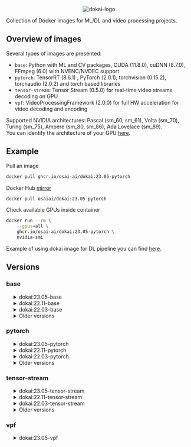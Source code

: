 <div align="center">

![dokai-logo](https://raw.githubusercontent.com/osai-ai/dokai/master/pics/dokai-logo.png)

</div>

Collection of Docker images for ML/DL and video processing projects.

## Overview of images

Several types of images are presented:

* `base`: Python with ML and CV packages, CUDA (11.8.0), cuDNN (8.7.0), FFmpeg (6.0) with NVENC/NVDEC support
* `pytorch`: TensorRT (8.6.1) , PyTorch (2.0.1), torchvision (0.15.2), torchaudio (2.0.2) and torch based libraries
* `tensor-stream`: Tensor Stream (0.5.0) for real-time video streams decoding on GPU
* `vpf`: VideoProcessingFramework (2.0.0) for full HW acceleration for video decoding and encoding 

Supported NVIDIA architectures: Pascal (sm_60, sm_61), Volta (sm_70), Turing (sm_75), Ampere (sm_80, sm_86), Ada Lovelace (sm_89).  
You can identify the architecture of your GPU [here](https://arnon.dk/matching-sm-architectures-arch-and-gencode-for-various-nvidia-cards/).

## Example

Pull an image
```Bash
docker pull ghcr.io/osai-ai/dokai:23.05-pytorch
```

Docker Hub [mirror](https://hub.docker.com/r/osaiai/dokai/tags)
```bash
docker pull osaiai/dokai:23.05-pytorch
```

Check available GPUs inside container
```bash
docker run --rm \
    --gpus=all \
    ghcr.io/osai-ai/dokai:23.05-pytorch \
    nvidia-smi
```

Example of using dokai image for DL pipeline you can find [here](https://github.com/osai-ai/dokai/tree/master/example).

## Versions

### base
<!---
==================================== BASE ====================================
-->

<details><summary style="margin-left: 20px;">dokai:23.05-base</summary>
<div style="margin-left: 20px;">

[ghcr.io/osai-ai/dokai:23.05-base](https://github.com/osai-ai/dokai/pkgs/container/dokai/93763687?tag=23.05-base)

Supported NVIDIA architectures: Pascal (sm_60, sm_61), Volta (sm_70), Turing (sm_75), Ampere (sm_80, sm_86), Ada Lovelace (sm_89).  

CUDA (11.8.0), cuDNN (8.7.0)
FFmpeg (n6.0), nv-codec-headers (n12.0.16.0)  
Python (3.10.6)  
CMake (3.22.1)  

pip==23.1.2  
setuptools==67.7.2  
packaging==23.1
numpy==1.24.3  
opencv-python==4.7.0.72  
sympy==1.12  
scipy==1.10.1  
matplotlib==3.7.1  
pandas==2.0.1  
scikit-learn==1.2.2  
scikit-image==0.20.0  
Pillow==9.5.0  
librosa==0.10.0.post2  
albumentations==1.3.0  
pyzmq==25.0.2  
Cython==0.29.34  
numba==0.57.0  
requests==2.30.0  
psutil==5.9.5  
pydantic==1.10.7  
PyYAML==6.0  
notebook==6.5.2  
ipywidgets==8.0.6  
tqdm==4.65.0  
pytest==7.3.1  
pytest-cov==4.0.0  
mypy==1.3.0  
flake8==6.0.0  
pre-commit==3.3.1  

</div>
</details>

<details><summary style="margin-left: 20px;">dokai:22.11-base</summary>
<div style="margin-left: 20px;">

[ghcr.io/osai-ai/dokai:22.11-base](https://github.com/osai-ai/dokai/pkgs/container/dokai/50579876?tag=22.11-base)

Supported NVIDIA architectures: Pascal (sm_60, sm_61), Volta (sm_70), Turing (sm_75), Ampere (sm_80, sm_86), Ada Lovelace (sm_89).  

CUDA (11.8.0), cuDNN (8.6.0)  
FFmpeg (release/4.4), nv-codec-headers (sdk/11.0)  
Python (3.10.6)  
CMake (3.22.1)  

pip==22.3.1  
setuptools==65.5.1  
packaging==21.3  
numpy==1.23.4  
opencv-python==4.6.0.66  
scipy==1.9.3  
matplotlib==3.6.2  
pandas==1.5.1  
scikit-learn==1.1.3  
scikit-image==0.19.3  
Pillow==9.3.0  
librosa==0.9.2  
albumentations==1.3.0  
pyzmq==24.0.1  
Cython==0.29.32  
numba==0.56.4  
requests==2.28.1  
psutil==5.9.4  
pydantic==1.10.2  
PyYAML==6.0  
notebook==6.5.2  
ipywidgets==8.0.2  
tqdm==4.64.1  
pytest==7.2.0  
pytest-cov==4.0.0  
mypy==0.991  
flake8==5.0.4  
pre-commit==2.20.0  

</div>
</details>

<details><summary style="margin-left: 20px;">dokai:22.03-base</summary>
<div style="margin-left: 20px;">

[ghcr.io/osai-ai/dokai:22.03-base](https://github.com/osai-ai/dokai/pkgs/container/dokai/17750505?tag=22.03-base)

CUDA (11.6.0)  
FFmpeg (release/4.4), nv-codec-headers (sdk/11.0)  
Python (3.8.10)  
CMake (3.22.2)  

pip==22.0.3  
setuptools==59.5.0  
packaging==21.3  
numpy==1.21.5  
opencv-python==4.5.5.62  
scipy==1.8.0  
matplotlib==3.5.1  
pandas==1.4.1  
scikit-learn==1.0.1  
scikit-image==0.18.3  
Pillow==8.4.0  
librosa==0.8.1  
albumentations==1.1.0  
pyzmq==22.3.0  
Cython==0.29.24  
numba==0.53.1  
requests==2.26.0  
psutil==5.8.0  
pydantic==1.8.2  
PyYAML==6.0  
notebook==6.4.5  
ipywidgets==7.6.5  
tqdm==4.62.3  
pytest==6.2.5  
mypy==0.910  
flake8==4.0.1  

</div>
</details>


<details><summary style="margin-left: 20px;">Older versions</summary>
<div style="margin-left: 40px;">

* <details><summary style="margin-left: 20px;">dokai:21.11-base</summary>

    [ghcr.io/osai-ai/dokai:21.11-base](https://github.com/osai-ai/dokai/pkgs/container/dokai/10097475?tag=21.11-base)
    
    CUDA (11.4.2), cuDNN (8.2.4)  
    FFmpeg (release/4.4), nv-codec-headers (sdk/11.0)  
    Python (3.8.10)  
    CMake (3.21.4)  
    
    pip==21.3.1  
    setuptools==58.5.3  
    packaging==21.2  
    numpy==1.21.4  
    opencv-python==4.5.4.58  
    scipy==1.7.2  
    matplotlib==3.4.3  
    pandas==1.3.4  
    scikit-learn==1.0.1  
    scikit-image==0.18.3  
    Pillow==8.4.0  
    librosa==0.8.1  
    albumentations==1.1.0  
    pyzmq==22.3.0  
    Cython==0.29.24  
    numba==0.53.1  
    requests==2.26.0  
    psutil==5.8.0  
    pydantic==1.8.2  
    PyYAML==6.0  
    notebook==6.4.5  
    ipywidgets==7.6.5  
    tqdm==4.62.3  
    pytest==6.2.5  
    mypy==0.910  
    flake8==4.0.1  

    </details>

* <details><summary>dokai:21.09-base</summary>

    [ghcr.io/osai-ai/dokai:21.09-base](https://github.com/osai-ai/dokai/pkgs/container/dokai/8318925?tag=21.09-base)
    
    CUDA (11.4.2), cuDNN (8.2.4)  
    FFmpeg (release/4.4), nv-codec-headers (sdk/11.0)  
    Python (3.8.10)  
    
    pip==21.2.4  
    setuptools==58.1.0  
    packaging==21.0  
    numpy==1.21.2  
    opencv-python==4.5.3.56  
    scipy==1.7.1  
    matplotlib==3.4.3  
    pandas==1.3.3  
    scikit-learn==1.0  
    scikit-image==0.18.3  
    Pillow==8.3.2  
    librosa==0.8.1  
    albumentations==1.0.3  
    pyzmq==22.3.0  
    Cython==0.29.24  
    numba==0.53.1  
    requests==2.26.0  
    psutil==5.8.0  
    pydantic==1.8.2  
    PyYAML==5.4.1  
    notebook==6.4.4  
    ipywidgets==7.6.5  
    tqdm==4.62.3  
    pytest==6.2.5  
    mypy==0.910  
    flake8==3.9.2  

    </details>

* <details><summary>dokai:21.08-base</summary>

    [ghcr.io/osai-ai/dokai:21.08-base](https://github.com/osai-ai/dokai/pkgs/container/dokai/6484719)

    CUDA (11.4.1), cuDNN (8.2.2)  
    FFmpeg (release/4.4), nv-codec-headers (sdk/11.0)  
    Python (3.8.10)  

    pip==21.2.3  
    setuptools==57.4.0  
    packaging==21.0  
    numpy==1.21.1  
    opencv-python==4.5.3.56  
    scipy==1.7.1  
    matplotlib==3.4.2  
    pandas==1.3.1  
    scikit-learn==0.24.2  
    scikit-image==0.18.2  
    Pillow==8.3.1  
    librosa==0.8.1  
    albumentations==1.0.3  
    pyzmq==22.2.1  
    Cython==0.29.24  
    numba==0.53.1  
    requests==2.26.0  
    psutil==5.8.0  
    pydantic==1.8.2  
    PyYAML==5.4.1  
    notebook==6.4.3  
    ipywidgets==7.6.3  
    tqdm==4.62.0  
    pytest==6.2.4  
    mypy==0.910  
    flake8==3.9.2  

    </details>

* <details><summary>dokai:21.07-base</summary>

    [ghcr.io/osai-ai/dokai:21.07-base](https://github.com/osai-ai/dokai/pkgs/container/dokai/3600567)

    CUDA (11.3.1), cuDNN (8.2.0)  
    FFmpeg (release/4.4), nv-codec-headers (sdk/10.0)  
    Python (3.8.10)  

    pip==21.1.3  
    setuptools==57.0.0  
    packaging==20.9  
    numpy==1.21.0  
    opencv-python==4.5.2.54  
    scipy==1.7.0  
    matplotlib==3.4.2  
    pandas==1.2.5  
    scikit-learn==0.24.2  
    scikit-image==0.18.2  
    Pillow==8.2.0  
    librosa==0.8.1  
    albumentations==1.0.0  
    pyzmq==22.1.0  
    Cython==0.29.23  
    numba==0.53.1  
    requests==2.25.1  
    psutil==5.8.0  
    trafaret-config==2.0.2  
    pydantic==1.8.2  
    PyYAML==5.4.1  
    notebook==6.4.0  
    ipywidgets==7.6.3  
    tqdm==4.61.1  
    pytest==6.2.4  
    mypy==0.910  
    flake8==3.9.2  

    </details>

* <details><summary>dokai:21.05-base</summary>

    [ghcr.io/osai-ai/dokai:21.05-base](https://github.com/orgs/osai-ai/packages/container/dokai/2467512?tag=21.05-base)

    CUDA (11.3), cuDNN (8.2.0)  
    FFmpeg (release/4.4), nv-codec-headers (sdk/10.0)  
    Python (3.8.5)  

    pip==21.1.1  
    setuptools==56.2.0  
    packaging==20.9  
    numpy==1.20.3  
    opencv-python==4.5.2.52  
    scipy==1.6.3  
    matplotlib==3.4.2  
    pandas==1.2.4  
    scikit-learn==0.24.2  
    scikit-image==0.18.1  
    Pillow==8.2.0  
    librosa==0.8.0  
    albumentations==0.5.2  
    pyzmq==22.0.3  
    Cython==0.29.23  
    numba==0.53.1  
    requests==2.25.1  
    psutil==5.8.0  
    trafaret-config==2.0.2  
    pydantic==1.8.1  
    PyYAML==5.4.1  
    notebook==6.3.0  
    ipywidgets==7.6.3  
    tqdm==4.60.0  
    pytest==6.2.4  
    mypy==0.812  
    flake8==3.9.2  

    </details>

* <details><summary>dokai:21.03-base</summary>

    [ghcr.io/osai-ai/dokai:21.03-base](https://github.com/orgs/osai-ai/packages/container/dokai/1661596)

    CUDA (11.2.2), cuDNN (8.1.1)  
    FFmpeg (release/4.4), nv-codec-headers (sdk/10.0)  
    Python (3.8.5)  

    pip==21.0.1  
    setuptools==54.2.0  
    packaging==20.9  
    numpy==1.20.1  
    opencv-python==4.5.1.48  
    scipy==1.6.1  
    matplotlib==3.3.4  
    pandas==1.2.3  
    scikit-learn==0.24.1  
    scikit-image==0.18.1  
    Pillow==8.1.2  
    librosa==0.8.0  
    albumentations==0.5.2  
    pyzmq==22.0.3  
    Cython==0.29.22  
    numba==0.53.0  
    requests==2.25.1  
    psutil==5.8.0  
    trafaret-config==2.0.2  
    pydantic==1.8.1  
    PyYAML==5.4.1  
    notebook==6.3.0  
    ipywidgets==7.6.3  
    tqdm==4.59.0  
    pytest==6.2.2  
    mypy==0.812  
    flake8==3.9.0  

    </details>

* <details><summary>dokai:21.02-base</summary>

    [ghcr.io/osai-ai/dokai:21.02-base](https://github.com/orgs/osai-ai/packages/container/dokai/1242092)

    CUDA (11.2.1), cuDNN (8.1.0)  
    FFmpeg (release/4.3), nv-codec-headers (sdk/10.0)  
    Python (3.8.5)  

    pip==21.0.1  
    setuptools==53.0.0  
    packaging==20.9  
    numpy==1.20.1  
    opencv-python==4.5.1.48  
    scipy==1.6.1  
    matplotlib==3.3.4  
    pandas==1.2.2  
    scikit-learn==0.24.1  
    scikit-image==0.18.1  
    Pillow==8.1.0  
    librosa==0.8.0  
    albumentations==0.5.2  
    pyzmq==22.0.3  
    Cython==0.29.22  
    numba==0.52.0  
    requests==2.25.1  
    psutil==5.8.0  
    trafaret-config==2.0.2  
    pydantic==1.7.3  
    PyYAML==5.4.1  
    notebook==6.2.0  
    ipywidgets==7.6.3  
    tqdm==4.57.0  
    pytest==6.2.2  
    mypy==0.812  
    flake8==3.8.4  

    </details>

* <details><summary>dokai:21.01-base</summary>

    [ghcr.io/osai-ai/dokai:21.01-base](https://github.com/orgs/osai-ai/packages/container/dokai/858256)

    CUDA (11.1.1), cuDNN (8.0.5)  
    FFmpeg (release/4.3), nv-codec-headers (sdk/10.0)  
    Python (3.8.5)  

    pip==20.3.3  
    setuptools==51.3.3  
    packaging==20.8  
    numpy==1.19.5  
    opencv-python==4.5.1.48  
    scipy==1.6.0  
    matplotlib==3.3.3  
    pandas==1.2.0  
    notebook==6.2.0  
    scikit-learn==0.24.1  
    scikit-image==0.18.1  
    albumentations==0.5.2  
    Cython==0.29.21  
    Pillow==8.1.0  
    trafaret-config==2.0.2  
    pyzmq==21.0.1  
    librosa==0.8.0  
    psutil==5.8.0  
    pydantic==1.7.3  
    requests==2.25.1  

    </details>

* <details><summary>dokai:20.12-base</summary>

    [ghcr.io/osai-ai/dokai:20.12-base](https://github.com/orgs/osai-ai/packages/container/dokai/623505)

    CUDA (11.1), cuDNN (8.0.5)  
    FFmpeg (release/4.3), nv-codec-headers (sdk/9.1)  
    Python (3.8.5)  

    pip==20.3.3  
    setuptools==51.0.0  
    packaging==20.8  
    numpy==1.19.4  
    opencv-python==4.4.0.46  
    scipy==1.5.4  
    matplotlib==3.3.3  
    pandas==1.1.5  
    notebook==6.1.5  
    scikit-learn==0.23.2  
    scikit-image==0.18.0  
    albumentations==0.5.2  
    Cython==0.29.21  
    Pillow==8.0.1  
    trafaret-config==2.0.2  
    pyzmq==20.0.0  
    librosa==0.8.0  
    psutil==5.8.0  
    pydantic==1.7.3  
    requests==2.25.1  

    </details>

* <details><summary>dokai:20.10-base</summary>

    [ghcr.io/osai-ai/dokai:20.10-base](https://github.com/orgs/osai-ai/packages/container/dokai/176382)

    FFmpeg (release/4.3), nv-codec-headers (sdk/9.1)  
    Python (3.6.9)  

    pip==20.2.4  
    setuptools==50.3.2  
    packaging==20.4  
    numpy==1.19.2  
    opencv-python==4.4.0.44  
    scipy==1.5.3  
    matplotlib==3.3.2  
    pandas==1.1.3  
    notebook==6.1.4  
    scikit-learn==0.23.2  
    scikit-image==0.17.2  
    albumentations==0.5.0  
    Cython==0.29.21  
    Pillow==8.0.0  
    trafaret-config==2.0.2  
    pyzmq==19.0.2  
    librosa==0.8.0  
    psutil==5.7.2  
    dataclasses==0.7  
    pydantic==1.6.1  
    requests==2.24.0  

    </details>

* <details><summary>dokai:20.09-base</summary>

    [ghcr.io/osai-ai/dokai:20.09-base](https://github.com/orgs/osai-ai/packages/container/dokai/89195)

    FFmpeg (release/4.3), nv-codec-headers (sdk/9.1)  
    Python (3.6.9)  

    pip==20.2.3  
    setuptools==50.3.0  
    packaging==20.4  
    numpy==1.19.2  
    opencv-python==4.4.0.42  
    scipy==1.5.2  
    matplotlib==3.3.2  
    pandas==1.1.2  
    notebook==6.1.4  
    scikit-learn==0.23.2  
    scikit-image==0.17.2  
    albumentations==0.4.6  
    Cython==0.29.21  
    Pillow==7.2.0  
    trafaret-config==2.0.2  
    pyzmq==19.0.2  
    librosa==0.8.0  
    psutil==5.7.2  
    dataclasses==0.7  

    </details>

</div>
</details>


### pytorch
<!---
==================================== PYTORCH ====================================
-->

<details><summary style="margin-left: 20px;">dokai:23.05-pytorch</summary>
<div style="margin-left: 20px;">

[ghcr.io/osai-ai/dokai:23.05-pytorch](https://github.com/osai-ai/dokai/pkgs/container/dokai/93785571?tag=23.05-pytorch)

additionally to `dokai:23.05-base`:

TensorRT (8.6.1)  
MAGMA (2.7.1)  

torch==2.0.1 (source, v2.0.1)  
torch_tensorrt (source, release/1.4)  
torchvision==0.15.2 (source, v0.15.2 tag)  
torchaudio==2.0.2 (source, v2.0.2 tag)  
pytorch-ignite==0.4.12  
pytorch-argus==1.0.0  
pretrainedmodels==0.7.4  
efficientnet-pytorch==0.7.1  
pytorch-toolbelt==0.6.3  
kornia==0.6.12  
timm==0.9.2  

</div>
</details>

<details><summary style="margin-left: 20px;">dokai:22.11-pytorch</summary>
<div style="margin-left: 20px;">

[ghcr.io/osai-ai/dokai:22.11-pytorch](https://github.com/osai-ai/dokai/pkgs/container/dokai/50580682?tag=22.11-pytorch)

additionally to `dokai:22.11-base`:

TensorRT (8.5.1)  
MAGMA (2.6.2)  

torch==1.14.0a0+git71fe069 (source, close to v1.13.0 after commit "ada lovelace (arch 8.9) support #87436")  
torchvision==0.14.0 (source, v0.14.0 tag)  
torchaudio==0.13.0 (source, v0.13.0 tag)  
pytorch-ignite==0.4.10  
pytorch-argus==1.0.0  
pretrainedmodels==0.7.4  
efficientnet-pytorch==0.7.1  
pytorch-toolbelt==0.5.2  
kornia==0.6.8  
timm==0.6.11  
segmentation-models-pytorch==0.3.0  

</div>
</details>

<details><summary style="margin-left: 20px;">dokai:22.03-pytorch</summary>
<div style="margin-left: 20px;">

[ghcr.io/osai-ai/dokai:22.03-pytorch](https://github.com/osai-ai/dokai/pkgs/container/dokai/17750784?tag=22.03-pytorch)

additionally to `dokai:22.03-base`:

MAGMA (2.6.1)  

torch==1.11.0 (source, v1.11.0 tag)  
torchvision==0.12.0 (source, v0.12.0 tag)  
torchaudio==0.11.0 (source, v0.11.0 tag)  
pytorch-ignite==0.4.8  
pytorch-argus==1.0.0  
pretrainedmodels==0.7.4  
efficientnet-pytorch==0.7.1  
timm==0.5.4  
segmentation-models-pytorch==0.2.1  
kornia==0.6.3  

</div>
</details>


<details><summary style="margin-left: 20px;">Older versions</summary>
<div style="margin-left: 40px;">

* <details><summary style="margin-left: 20px;">dokai:21.11-pytorch</summary>
    
    [ghcr.io/osai-ai/dokai:21.11-pytorch](https://github.com/osai-ai/dokai/pkgs/container/dokai/10097671?tag=21.11-pytorch)
    
    additionally to `dokai:21.11-base`:
    
    MAGMA (2.6.1)
    
    torch==1.10.0 (source, v1.10.0 tag)  
    torchvision==0.11.1 (source, v0.11.1 tag)  
    torchaudio==0.10.0 (source, v0.10.0 tag)  
    pytorch-ignite==0.4.7  
    pytorch-argus==1.0.0  
    pretrainedmodels==0.7.4  
    efficientnet-pytorch==0.7.1  
    timm==0.4.12  
    segmentation-models-pytorch==0.2.0  
    kornia==0.6.1  
    
    </details>

* <details><summary>dokai:21.09-pytorch</summary>

    [ghcr.io/osai-ai/dokai:21.09-pytorch](https://github.com/osai-ai/dokai/pkgs/container/dokai/8319003?tag=21.09-pytorch)
    
    additionally to `dokai:21.09-base`:
    
    MAGMA (2.6.1)
    
    torch==1.10.0-rc1 (source, v1.10.0-rc1 tag)  
    torchvision==0.10.1 (source, v0.10.1 tag)  
    torchaudio==0.9.1 (source, v0.9.1 tag)  
    pytorch-ignite==0.4.6  
    pytorch-argus==0.2.1  
    pretrainedmodels==0.7.4  
    efficientnet-pytorch==0.7.1  
    timm==0.4.12  
    segmentation-models-pytorch==0.2.0  
    kornia==0.5.11  
    apex (source, master branch)  

    </details>

* <details><summary>dokai:21.08-pytorch</summary>

    [ghcr.io/osai-ai/dokai:21.08-pytorch](https://github.com/osai-ai/dokai/pkgs/container/dokai/6484815)

    additionally to `dokai:21.08-base`:

    MAGMA (2.6.1)

    torch==1.10.0a0+git5b8389e (source, master branch)  
    torchvision==0.10.0 (source, v0.10.0 tag)  
    torchaudio==0.9.0 (source, v0.9.0 tag)  
    pytorch-ignite==0.4.6  
    pytorch-argus==0.2.1  
    pretrainedmodels==0.7.4  
    efficientnet-pytorch==0.7.1  
    timm==0.4.12  
    segmentation-models-pytorch==0.2.0  
    kornia==0.5.8  
    apex (source, master branch)  

    </details>

* <details><summary>dokai:21.07-pytorch</summary>

    [ghcr.io/osai-ai/dokai:21.07-pytorch](https://github.com/osai-ai/dokai/pkgs/container/dokai/3600591)

    additionally to `dokai:21.07-base`:

    torch==1.9.0 (source, v1.9.0 tag)  
    torchvision==0.10.0 (source, v0.10.0 tag)  
    torchaudio==0.9.0 (source, v0.9.0 tag)  
    pytorch-argus==0.2.1  
    pretrainedmodels==0.7.4  
    efficientnet-pytorch==0.7.1  
    timm==0.4.12  
    segmentation-models-pytorch==0.1.3  
    kornia==0.5.5  
    apex (source, master branch)  

    </details>

* <details><summary>dokai:21.05-pytorch</summary>

    [ghcr.io/osai-ai/dokai:21.05-pytorch](https://github.com/orgs/osai-ai/packages/container/dokai/2467547?tag=21.05-pytorch)

    additionally to `dokai:21.05-base`:

    torch==1.8.1 (source, v1.8.1 tag)  
    torchvision==0.9.1 (source, v0.9.1 tag)  
    torchaudio==0.8.1 (source, v0.8.1 tag)  
    pytorch-argus==0.2.1  
    timm==0.4.8 (source, master branch)  
    kornia==0.5.1  
    pretrainedmodels==0.7.4  
    efficientnet-pytorch==0.7.1  
    segmentation-models-pytorch==0.1.3  
    apex (source, master branch)  

    </details>

* <details><summary>dokai:21.03-pytorch</summary>

    [ghcr.io/osai-ai/dokai:21.03-pytorch](https://github.com/orgs/osai-ai/packages/container/dokai/1661643)

    additionally to `dokai:21.03-base`:

    torch==1.8.0 (source, v1.8.0 tag)  
    torchvision==0.9.0 (source, v0.9.0 tag)  
    torchaudio==0.8.0 (source, v0.8.0 tag)  
    pytorch-argus==0.2.1  
    timm==0.4.5  
    kornia==0.5.0  
    pretrainedmodels==0.7.4  
    efficientnet-pytorch==0.7.0  
    segmentation-models-pytorch==0.1.3  
    apex (source, master branch)  

    </details>

* <details><summary>dokai:21.02-pytorch</summary>

    [ghcr.io/osai-ai/dokai:21.02-pytorch](https://github.com/orgs/osai-ai/packages/container/dokai/1242106)

    additionally to `dokai:21.02-base`:

    torch==1.9.0a0+c2b9283 (source, master branch)  
    torchvision==0.8.2 (source, v0.8.2 tag)  
    pytorch-argus==0.2.0  
    timm==0.4.4 (source, master branch)  
    kornia==0.4.1  
    pretrainedmodels==0.7.4  
    efficientnet-pytorch==0.7.0  
    segmentation-models-pytorch==0.1.3  
    apex (source, master branch)  

    </details>

* <details><summary>dokai:21.01-pytorch</summary>

    [ghcr.io/osai-ai/dokai:21.01-pytorch](https://github.com/orgs/osai-ai/packages/container/dokai/858271)

    additionally to `dokai:21.01-base`:

    torch==1.8.0a0+4aea007 (source, master branch)  
    torchvision==0.8.2 (source, v0.8.2 tag)  
    pytorch-argus==0.2.0  
    timm==0.3.4  
    kornia==0.4.1  
    apex (source, master branch)  

    </details>

* <details><summary>dokai:20.12-pytorch</summary>

    [ghcr.io/osai-ai/dokai:20.12-pytorch](https://github.com/orgs/osai-ai/packages/container/dokai/623509)

    additionally to `dokai:20.12-base`:

    torch==1.7.1 (source, v1.7.1 tag)  
    torchvision==0.8.2 (source, v0.8.2 tag)  
    pytorch-argus==0.2.0  
    timm==0.3.2  
    kornia==0.4.1  
    apex (source, master branch)  

    </details>

* <details><summary>dokai:20.10-pytorch</summary>

    [ghcr.io/osai-ai/dokai:20.10-pytorch](https://github.com/orgs/osai-ai/packages/container/dokai/176388)

    additionally to `dokai:20.10-base`:

    torch==1.6.0  
    torchvision==0.7.0  
    pytorch-argus==0.1.2  
    timm==0.2.1  
    apex (master)  

    </details>

* <details><summary>dokai:20.09-pytorch</summary>

    [ghcr.io/osai-ai/dokai:20.09-pytorch](https://github.com/orgs/osai-ai/packages/container/dokai/89197)

    additionally to `dokai:20.09-base`:

    torch==1.6.0  
    torchvision==0.7.0  
    pytorch-argus==0.1.2  
    timm==0.2.1  
    apex (master)  

    </details>

</div>
</details>


### tensor-stream
<!---
==================================== TENSOR-STREAM ====================================
-->

<details><summary style="margin-left: 20px;">dokai:23.05-tensor-stream</summary>
<div style="margin-left: 20px;">

[ghcr.io/osai-ai/dokai:23.05-tensor-stream](https://github.com/osai-ai/dokai/pkgs/container/dokai/93785583?tag=23.05-tensor-stream)

additionally to `dokai:23.05-pytorch`:

tensor-stream==0.5.0 (source, 0.5.0 tag)

</div>
</details>

<details><summary style="margin-left: 20px;">dokai:22.11-tensor-stream</summary>
<div style="margin-left: 20px;">

[ghcr.io/osai-ai/dokai:22.11-tensor-stream](https://github.com/osai-ai/dokai/pkgs/container/dokai/50580709?tag=22.11-tensor-stream)

additionally to `dokai:22.11-pytorch`:

tensor-stream==0.4.6 (source, dev branch)

</div>
</details>

<details><summary style="margin-left: 20px;">dokai:22.03-tensor-stream</summary>
<div style="margin-left: 20px;">

[ghcr.io/osai-ai/dokai:22.03-tensor-stream](https://github.com/osai-ai/dokai/pkgs/container/dokai/17750801?tag=22.03-tensor-stream)

additionally to `dokai:22.03-pytorch`:

tensor-stream==0.4.6 (source, dev branch)

</div>
</details>


<details><summary style="margin-left: 20px;">Older versions</summary>
<div style="margin-left: 40px;">

* <details><summary style="margin-left: 20px;">dokai:21.11-tensor-stream</summary>
    
    [ghcr.io/osai-ai/dokai:21.11-tensor-stream](https://github.com/osai-ai/dokai/pkgs/container/dokai/10097674?tag=21.11-tensor-stream)
    
    additionally to `dokai:21.11-pytorch`:
    
    tensor-stream==0.4.6 (source, dev branch)
    
    </details>

* <details><summary>dokai:21.09-tensor-stream</summary>

    [ghcr.io/osai-ai/dokai:21.09-tensor-stream](https://github.com/osai-ai/dokai/pkgs/container/dokai/8319006?tag=21.09-tensor-stream)
    
    additionally to `dokai:21.09-pytorch`:
    
    tensor-stream==0.4.6 (source, dev branch)

    </details>

* <details><summary>dokai:21.08-tensor-stream</summary>

    [ghcr.io/osai-ai/dokai:21.08-tensor-stream](https://github.com/osai-ai/dokai/pkgs/container/dokai/6484817)

    additionally to `dokai:21.08-pytorch`:

    tensor-stream==0.4.6 (source, dev branch)

    </details>

* <details><summary>dokai:21.07-tensor-stream</summary>

    [ghcr.io/osai-ai/dokai:21.07-tensor-stream](https://github.com/osai-ai/dokai/pkgs/container/dokai/3600595)

    additionally to `dokai:21.07-pytorch`:

    tensor-stream==0.4.6 (source, dev branch)

    </details>

* <details><summary>dokai:21.05-tensor-stream</summary>

    [ghcr.io/osai-ai/dokai:21.05-tensor-stream](https://github.com/orgs/osai-ai/packages/container/dokai/2467549?tag=21.05-tensor-stream)

    additionally to `dokai:21.05-pytorch`:

    tensor-stream==0.4.6 (source, dev branch)

    </details>

* <details><summary>dokai:21.03-tensor-stream</summary>

    [ghcr.io/osai-ai/dokai:21.03-tensor-stream](https://github.com/orgs/osai-ai/packages/container/dokai/1661648)

    additionally to `dokai:21.03-pytorch`:

    tensor-stream==0.4.6 (source, dev branch)

    </details>

* <details><summary>dokai:21.02-tensor-stream</summary>

    [ghcr.io/osai-ai/dokai:21.02-tensor-stream](https://github.com/orgs/osai-ai/packages/container/dokai/1242107)

    additionally to `dokai:21.02-pytorch`:

    tensor-stream==0.4.6 (source, dev branch)

    </details>

* <details><summary>dokai:21.01-tensor-stream</summary>

    [ghcr.io/osai-ai/dokai:21.01-tensor-stream](https://github.com/orgs/osai-ai/packages/container/dokai/858272)

    additionally to `dokai:21.01-pytorch`:

    tensor-stream==0.4.6 (source, dev branch)

    </details>

* <details><summary>dokai:20.12-tensor-stream</summary>

    [ghcr.io/osai-ai/dokai:20.12-tensor-stream](https://github.com/orgs/osai-ai/packages/container/dokai/623510)

    additionally to `dokai:20.12-pytorch`:

    tensor-stream==0.4.6 (source, dev branch)

    </details>

* <details><summary>dokai:20.10-tensor-stream</summary>

    [ghcr.io/osai-ai/dokai:20.10-tensor-stream](https://github.com/orgs/osai-ai/packages/container/dokai/176389)

    additionally to `dokai:20.10-pytorch`:

    tensor-stream==0.4.6 (dev)

    </details>

* <details><summary>dokai:20.09-tensor-stream</summary>

    [ghcr.io/osai-ai/dokai:20.09-tensor-stream](https://github.com/orgs/osai-ai/packages/container/dokai/89200)

    additionally to `dokai:20.09-pytorch`:

    tensor-stream==0.4.6 (dev)

    </details>

</div>
</details>


### vpf
<!---
==================================== VPF ====================================
-->

<details><summary style="margin-left: 20px;">dokai:23.05-vpf</summary>
<div style="margin-left: 20px;">

[ghcr.io/osai-ai/dokai:23.05-vpf](https://github.com/osai-ai/dokai/pkgs/container/dokai/93785850?tag=23.05-vpf)

additionally to `dokai:23.05-pytorch`:

VideoProcessingFramework (source, v2.0.0 tag)

</div>
</details>
